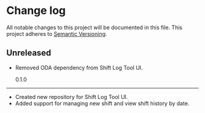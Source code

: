 # Change log

All notable changes to this project will be documented in this file.
This project adheres to [Semantic Versioning](http://semver.org/).

## Unreleased

- Removed ODA dependency from Shift Log Tool UI.

  0.1.0

---

- Created new repository for Shift Log Tool UI.
- Added support for managing new shift and view shift history by date.
